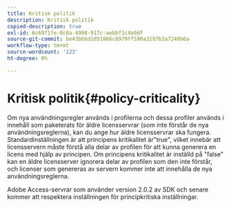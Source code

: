 ```yaml
---
title: Kritisk politik
description: Kritisk politik
copied-description: true
exl-id: 6c6971fe-0c0a-4998-917c-aebbf1c4a9df
source-git-commit: be43bbbd1051886c8979ff590a3197b2a7249b6a
workflow-type: tm+mt
source-wordcount: '123'
ht-degree: 0%

---
```


# Kritisk politik{#policy-criticality}

Om nya användningsregler används i profilerna och dessa profiler används i innehåll som paketerats för äldre licensservrar (som inte förstår de nya användningsreglerna), kan du ange hur äldre licensservrar ska fungera. Standardinställningen är att principens kritikalitet är&quot;true&quot;, vilket innebär att licensservern måste förstå alla delar av profilen för att kunna generera en licens med hjälp av principen. Om principens kritikalitet är inställd på &quot;false&quot; kan en äldre licensserver ignorera delar av profilen som den inte förstår, och licenser som genereras av servern kommer inte att innehålla de nya användningsreglerna.

Adobe Access-servrar som använder version 2.0.2 av SDK och senare kommer att respektera inställningen för principkritiska inställningar.
